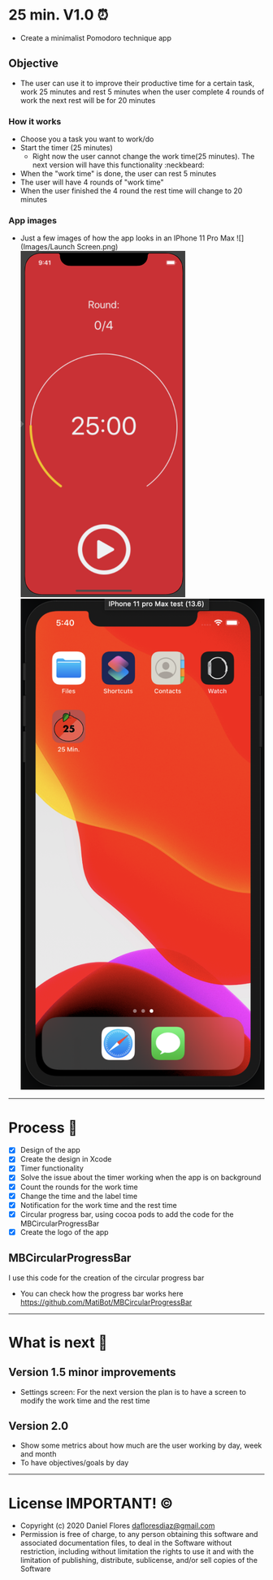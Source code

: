 # 25 min. V1.0 :alarm_clock:
* Create a minimalist Pomodoro technique app

## Objective
* The user can use it to improve their productive time for a certain task, work 25 minutes and rest 5 minutes when the user complete 4 rounds of work the next rest will be for 20 minutes

### How it works
* Choose you a task you want to work/do
* Start the timer (25 minutes)
  * Right now the user cannot change the work time(25 minutes). The next version will have this functionality :neckbeard:
* When the "work time" is done, the user can rest 5 minutes
* The user will have 4 rounds of "work time" 
* When the user finished the 4 round the rest time will change to 20 minutes

### App images
* Just a few images of how the app looks in an IPhone 11 Pro Max
![](Images/Launch Screen.png)
![](Images/HomeScreen.png)
![](Images/LogoInHomeScreen.png)

---

# Process :thought_balloon:
- [x] Design of the app
- [x] Create the design in Xcode
- [x] Timer functionality
- [x] Solve the issue about the timer working when the app is on background
- [x] Count the rounds for the work time
- [x] Change the time and the label time
- [x] Notification for the work time and the rest time
- [x] Circular progress bar, using cocoa pods to add the code for the MBCircularProgressBar
- [x] Create the logo of the app
 
 ## MBCircularProgressBar
 I use this code for the creation of the circular progress bar
 * You can check how the progress bar works here https://github.com/MatiBot/MBCircularProgressBar

---
# What is next :rocket:
## Version 1.5 minor improvements
* Settings screen: For the next version the plan is to have a screen to modify the work time and the rest time

## Version 2.0
* Show some metrics about how much are the user working by day, week and month
* To have objectives/goals by day

---
# License IMPORTANT! :copyright:
* Copyright (c) 2020 Daniel Flores <dafloresdiaz@gmail.com>
* Permission is free of charge, to any person obtaining this software and associated documentation files, to deal in the Software without restriction, including without limitation the rights to use it and with the limitation of publishing, distribute, sublicense, and/or sell copies of the Software
